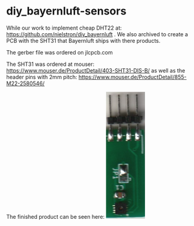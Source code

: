 # diy_bayernluft-sensors

While our work to implement cheap DHT22 at: https://github.com/nielstron/diy_bayernluft . We also archived to create a PCB with the SHT31 that Bayernluft ships with there products.

The gerber file was ordered on jlcpcb.com

The SHT31 was ordered at mouser: https://www.mouser.de/ProductDetail/403-SHT31-DIS-B/
as well as the header pins with 2mm pitch: https://www.mouser.de/ProductDetail/855-M22-2580546/

The finished product can be seen here:
![soldered PCB](pcb.png)
